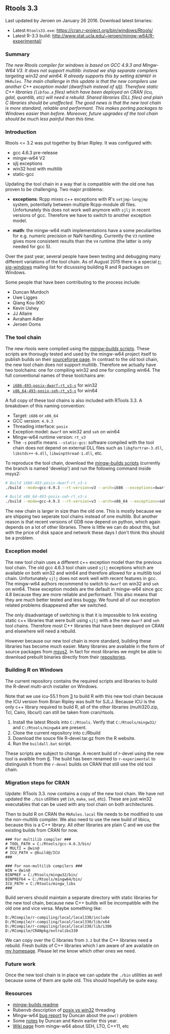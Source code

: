 ## Rtools 3.3

Last updated by Jeroen on January 26 2016. Download latest binaries:

 - Latest `Rtools33.exe`: https://cran.r-project.org/bin/windows/Rtools/
 - Latest R-3.3 build: http://www.stat.ucla.edu/~jeroen/mingw-w64/R-experimental/

### Summary

_The new Rtools compiler for windows is based on GCC 4.9.3 and Mingw-W64 V3. 
It does not support multilib: instead we ship separate compilers targeting
win32 and win64. R already supports this by setting `BINPREF` in `MkRules`.
The main challenge in this update is that the new compilers use another C++
exception model (dwarf/seh instead of sjlj). Therefore static C++ libraries
(`libfoo.a` files) which have been deployed on CRAN (icu, gdal, quantlib, 
etc) will need a rebuild. Shared libraries (DLL files) and plain C libraries
should be unaffected. The good news is that the new tool chain is more 
standard, reliable and performant. This makes porting packages to Windows 
easier than before. Moreover, future upgrades of the tool chain should be 
much less painful than this time._

### Introduction

Rtools <= 3.2 was put together by Brian Ripley. It was configured with:

 - gcc 4.6.3 pre-release
 - mingw-w64 V2
 - sjlj exceptions
 - win32 host with multilib
 - static-gcc

Updating the tool chain in a way that is compatible with the old one has
proven to be challenging. Two major problems:

 - __exceptions__: Rcpp mixes c++ exceptions with R's `setjmp-longjmp` system,
   potentially between multiple Rcpp-module dll files. Unfortunately this 
   does not work well anymore with `sjlj` in recent versions of gcc. Therefore
   we have to switch to another exception model.

 - __math__: the mingw-w64 math implementations have a some peculiarities 
   for e.g. numeric precision or NaN handling. Currently the `V3` runtime 
   gives more consistent results than the `V4` runtime (the latter is only
   needed for gcc 5).

Over the past year, several people have been testing and debugging many 
different variations of the tool chain. As of August 2015 there is a 
special [r-sig-windows][9] mailing list for dicusssing building R and R packages
on Windows.

[9]: https://stat.ethz.ch/pipermail/r-sig-windows/

Some people that have been contributing to the process include:

 - Duncan Murdoch
 - Uwe Ligges
 - Qiang Kou (KK)
 - Kevin Ushey
 - JJ Allaire
 - Avraham Adler 
 - Jeroen Ooms

### The tool chain

The new rtools were compiled using the [*mingw-builds* scripts][1]. These
scripts are thorougly tested and used by the mingw-w64 project itself to 
publish builds on their [sourceforge page][3]. In contrast to the old tool
chain, the new tool chain does not support multilib. Therefore we actually
have two toolchains: one for compiling win32 and one for compiling win64. 
The full conventional names of these toolchains are:

 - [`i686-493-posix-dwarf-rt_v3-s`](http://www.stat.ucla.edu/~jeroen/mingw-w64/archive/gcc-4.9.3/i686-493-posix-dwarf-rt_v3-s.zip) for win32
 - [`x86_64-493-posix-seh-rt_v3-s`](http://www.stat.ucla.edu/~jeroen/mingw-w64/archive/gcc-4.9.3/x86_64-493-posix-seh-rt_v3-s.zip) for win64

A full copy of these tool chains is also included with RTools 3.3.
A breakdown of this naming convention:

 - Target: `i686` or `x86_64`
 - GCC version: `4.9.3`
 - Threading interface: `posix`
 - Exception model: `dwarf` on win32 and `seh` on win64
 - Mingw-w64 runtime version: `rt_v3`
 - The `-s` postfix means `--static-gcc`: software compiled with the tool 
   chain does not depend on external DLL files such as `libgfortran-3.dll`,
   `libstdc++-6.dll`, `libwinpthread-1.dll`, etc. 

To reproduce the tool chain, download the [mingw-builds scripts][1] 
(currently the branch is named 'develop') and run the following command 
inside msys2:

```sh
# Build i686-493-posix-dwarf-rt_v3-s
./build --mode=gcc-4.9.3 --rt-version=v3 --arch=i686 --exceptions=dwarf --static-gcc --threads=posix --enable-languages=c,c++,fortran 

# Build x86_64-493-posix-seh-rt_v3-s
./build --mode=gcc-4.9.3 --rt-version=v3 --arch=x86_64 --exceptions=seh --static-gcc --threads=posix --enable-languages=c,c++,fortran
```

The new chain is larger in size than the old one. This is mostly because
we are shipping two seperate tool chains instead of one multilib. But
another reason is that recent versions of GDB now depend on python, which
again depends on a lot of other libraries. There is little we can do about
this, but with the price of disk space and network these days I don't think
this should be a problem.

[1]: https://github.com/niXman/mingw-builds/tree/develop
[2]: http://bit.ly/mingw32
[3]: http://bit.ly/mingw64
[4]: http://www.stat.ucla.edu/~jeroen/mingw-w64/archive/gcc-4.9.3/

### Exception model

The new tool chain uses a different c++ exception model than the previous
tool chain. The old gcc 4.6.3 tool chain used `sjlj` exceptions which are 
available on both win32 and win64 and therefore allowed for a multilib
tool chain. Unfortunately `sjlj` does not work well with recent features 
in gcc. The mingw-w64 authors recommend to switch to `dwarf` on win32 and 
`seh` on win64. These exception models are the default in mingw-w64 since 
gcc 4.8 because they are more reliable and performant. This also means that
they are much better tested and less buggy. We found all of our exception
related problems disappeared after we switched.

The only disadvantage of switching is that it is impossible to link existing
static c++ libraries that were built using `sjlj` with a the new `dwarf` and
`seh` tool chains. Therefore most C++ libraries that have been deployed on 
CRAN and elsewhere will need a rebuild.

However because our new tool chain is more standard, building these libraries
has become much easier. Many libraries are available in the form of source
packages from [msys2][5]. In fact for most libraries we might be able to 
download prebuilt binaries directly from their [repositories][6].

[5]: https://github.com/Alexpux/MINGW-packages/
[6]: http://repo.msys2.org/


### Building R on Windows

The current repository contains the required scripts and libraries to build
the R-devel multi-arch installer on Windows.

Note that we use icu-55.1 from [3] to build R with this new tool chain because
the ICU version from Brian Ripley was built for SJLJ. Because ICU is the only 
c++ library required to build R, all of the other libraries (multi320.zip, Tcl,
Cairo, libcurl) can still be taken from cran/rtools.

 1. Install the latest Rtools into `C:/Rtools`. Verify that `C:/Rtools/mingw32/`
    and `C:/Rtools/mingw64` are present. 
 2. Clone the current repository into c:/Rbuild
 3. Download the souce file R-devel.tar.gz from the R website.
 4. Run the `buildall.bat` script.

These scripts are subject to change. A recent build of r-devel using the new
tool is availble from [6]. The build has been renamed to `r-experimental` to
distinguish it from the `r-devel` builds on CRAN that still use the old tool 
chain.

[6]: http://www.stat.ucla.edu/~jeroen/mingw-w64/

### Migration steps for CRAN

Update: RTools 3.3. now contains a copy of the new tool chain. We have not 
updated the `./bin` utilities yet (`sh`, `make`, `sed`, etc). These are just
win32 executables that can be used with any tool chain on both architectures.

Then to build R on CRAN the `MkRules.local` file needs to be modified to use
the non-multilib compiler. We also need to use the new build of libicu, because
this is a C++ library. All other libraries are plain C and we use the existing
builds from CRAN for now.


```make
### For multilib compiler ###
# TOOL_PATH = C:/Rtools/gcc-4.6.3/bin/
# MULTI = @win@
# ICU_PATH = @build@/ICU
###

### For non-multilib compilers ###
WIN = @win@
BINPREF = C:/Rtools/mingw32/bin/
BINPREF64 = C:/Rtools/mingw64/bin/
ICU_PATH = C:/Rtools/mingw_libs
###
```

Build servers should maintain a separate directory with static libraries for the
new tool chain, because new C++ builds will be incompatible with the old one
and vice versa. Maybe something like:

```
D:/RCompile/r-compiling/local/local330/include
D:/RCompile/r-compiling/local/local330/lib/x64
D:/RCompile/r-compiling/local/local330/lib/i386
D:/RCompile/CRANpkg/extralibs330
```

We can copy over the C libraries from `3.2` but the C++ libraries need a 
rebuild. Fresh builds of C++ libraries which I am aware of are available on
[my homepage](http://www.stat.ucla.edu/~jeroen/mingw-w64/libraries/). Please
let me know which other ones we need.

### Future work

Once the new tool chain is in place we can update the `./bin` utilities 
as well because some of them are quite old. This should hopefully be
quite easy.

### Resources

 - [mingw-builds readme](https://github.com/niXman/mingw-builds/tree/develop#readme)
 - Rubenvb description of [posix vs win32](http://stackoverflow.com/a/30390278/318752) threading
 - Mingw-w64 [bug report](https://sourceforge.net/p/mingw-w64/bugs/466/) by Duncan about the `pow()` problem
 - Some [notes](https://github.com/kevinushey/RToolsToolchainUpdate/blob/master/mingwnotes.Rmd) by Duncan and Kevin earlier this year.
 - [Wiki page](http://mingw-w64.org/doku.php/contribute) from mingw-w64 about SEH, LTO, C++11, etc 
